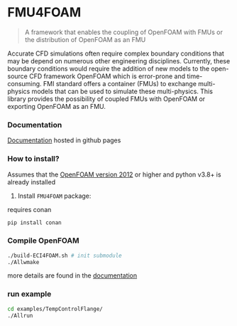 # FMU4FOAM

> A framework that enables the coupling of OpenFOAM with FMUs or the distribution of OpenFOAM as an FMU


Accurate CFD simulations often require complex boundary conditions that may be depend on numerous other engineering disciplines. Currently, these boundary conditions would require the addition of new models to the open-source CFD framework OpenFOAM which is error-prone and time-consuming. FMI standard offers a container (FMUs) to exchange multi-physics models that can be used to simulate these multi-physics. This library provides the possibility of coupled FMUs with OpenFOAM or exporting OpenFOAM as an FMU.

### Documentation


[Documentation](https://DLR-RY.github.io/FMU4FOAM/) hosted in github pages


### How to install?

Assumes that the [OpenFOAM version 2012](https://www.openfoam.com/download/release-history) or higher and python v3.8+ is already installed

1. Install `FMU4FOAM` package:

requires conan
```bash
pip install conan
```
### Compile OpenFOAM

```bash
./build-ECI4FOAM.sh # init submodule
./Allwmake
```

more details are found in the [documentation](https://DLR-RY.github.io/FMU4FOAM/)

### run example


```bash
cd examples/TempControlFlange/
./Allrun
```

